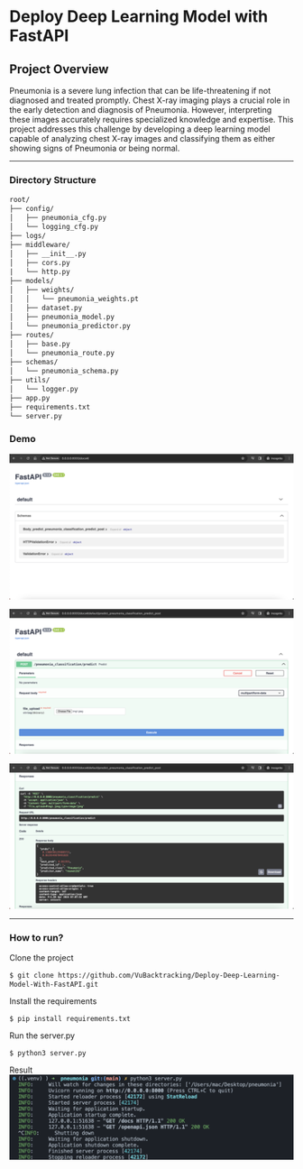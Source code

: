 # Deploy Deep Learning Model with FastAPI
## Project Overview

Pneumonia is a severe lung infection that can be life-threatening if not diagnosed and treated promptly. Chest X-ray imaging plays a crucial role in the early detection and diagnosis of Pneumonia. However, interpreting these images accurately requires specialized knowledge and expertise. This project addresses this challenge by developing a deep learning model capable of analyzing chest X-ray images and classifying them as either showing signs of Pneumonia or being normal.

---

### Directory Structure
```
root/
├── config/
│   ├── pneumonia_cfg.py
│   └── logging_cfg.py
├── logs/
├── middleware/
│   ├── __init__.py
│   ├── cors.py
|   └── http.py
├── models/
│   ├── weights/
│   │   └── pneumonia_weights.pt
│   ├── dataset.py
│   ├── pneumonia_model.py
│   └── pneumonia_predictor.py
├── routes/
│   ├── base.py
│   └── pneumonia_route.py
├── schemas/
│   └── pneumonia_schema.py
├── utils/
│   └── logger.py
├── app.py
├── requirements.txt
└── server.py

```
### Demo
![Image](assets/img1.png)

![Image](assets/img2.png)

![Image](assets/img3.png)

---

### How to run?

Clone the project
```
$ git clone https://github.com/VuBacktracking/Deploy-Deep-Learning-Model-With-FastAPI.git
```

Install the requirements
```
$ pip install requirements.txt
```

Run the server.py
```
$ python3 server.py
```

Result
![Result](assets/result.png)